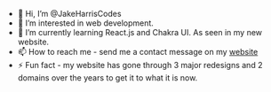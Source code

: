 - 👋 Hi, I’m @JakeHarrisCodes
- 👀 I’m interested in web development.
- 🌱 I’m currently learning React.js and Chakra UI. As seen in my new website.
- 📫 How to reach me - send me a contact message on my [website](https://jakeharriscodes.com/contact)
- ⚡ Fun fact - my website has gone through 3 major redesigns and 2 domains over the years to get it to what it is now.

<!---
JakeHarrisCodes/JakeHarrisCodes is a ✨ special ✨ repository because its `README.md` (this file) appears on your GitHub profile.
You can click the Preview link to take a look at your changes.
--->

